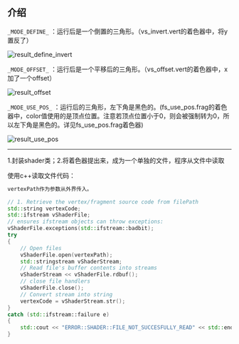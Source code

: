 ## 介绍

`_MODE_DEFINE_` ：运行后是一个倒置的三角形。（vs_invert.vert的着色器中，将y置反了）

![result_define_invert](/Users/wangdong/github/opengl/LearnOpenGL/src/1.getting_started/0.08_shaders_using_object/result_define_invert.png)



`_MODE_OFFSET_` ：运行后是一个平移后的三角形。（vs_offset.vert的着色器中，x加了一个offset）

![result_offset](/Users/wangdong/github/opengl/LearnOpenGL/src/1.getting_started/0.08_shaders_using_object/result_offset.png)



`_MODE_USE_POS_` ：运行后的三角形，左下角是黑色的。(fs_use_pos.frag的着色器中，color值使用的是顶点位置。注意若顶点位置小于0，则会被强制转为0，所以左下角是黑色的。详见fs_use_pos.frag着色器)

![result_use_pos](/Users/wangdong/github/opengl/LearnOpenGL/src/1.getting_started/0.08_shaders_using_object/result_use_pos.png)





---

1.封装shader类；2.将着色器提出来，成为一个单独的文件，程序从文件中读取

使用c++读取文件代码：

```c++
vertexPath作为参数从外界传入。

// 1. Retrieve the vertex/fragment source code from filePath
std::string vertexCode;
std::ifstream vShaderFile;
// ensures ifstream objects can throw exceptions:
vShaderFile.exceptions(std::ifstream::badbit);
try
{
    // Open files
    vShaderFile.open(vertexPath);
    std::stringstream vShaderStream;
    // Read file's buffer contents into streams
    vShaderStream << vShaderFile.rdbuf();
    // close file handlers
    vShaderFile.close();
    // Convert stream into string
    vertexCode = vShaderStream.str();
}
catch (std::ifstream::failure e)
{
    std::cout << "ERROR::SHADER::FILE_NOT_SUCCESFULLY_READ" << std::endl;
}
```

